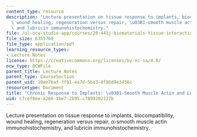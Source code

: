 ```yaml
---
content_type: resource
description: "Lecture presentation on tissue response to implants, biocompatibility,\
  \ wound healing, regeneration versus repair, \u03B1-smooth muscle actin immunohistochemistry,\
  \ and lubricin immunohistochemistry."
file: /ol-ocw-studio-app/courses/20-441j-biomaterials-tissue-interactions-fall-2009/c7cef0eea2661be72b95c7899202127b_MIT20_441JF09_lec16_ms.pdf
file_size: 6355760
file_type: application/pdf
learning_resource_types:
- Lecture Notes
license: https://creativecommons.org/licenses/by-nc-sa/4.0/
ocw_type: OCWFile
parent_title: Lecture Notes
parent_type: CourseSection
parent_uid: 10ee7baf-ff91-ea7d-5ba3-0f86d9e3456c
resourcetype: Document
title: "Chronic Response to Implants: \u03B1-Smooth Muscle Actin and Lubricin"
uid: c7cef0ee-a266-1be7-2b95-c7899202127b
---
```

Lecture presentation on tissue response to implants, biocompatibility, wound healing, regeneration versus repair, α-smooth muscle actin immunohistochemistry, and lubricin immunohistochemistry.